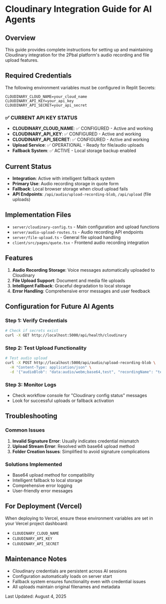 # Cloudinary Integration Guide for AI Agents

## Overview
This guide provides complete instructions for setting up and maintaining Cloudinary integration for the 2Pbal platform's audio recording and file upload features.

## Required Credentials
The following environment variables must be configured in Replit Secrets:

```
CLOUDINARY_CLOUD_NAME=your_cloud_name
CLOUDINARY_API_KEY=your_api_key  
CLOUDINARY_API_SECRET=your_api_secret
```

### ✅ CURRENT API KEY STATUS
- **CLOUDINARY_CLOUD_NAME**: ✅ CONFIGURED - Active and working
- **CLOUDINARY_API_KEY**: ✅ CONFIGURED - Active and working  
- **CLOUDINARY_API_SECRET**: ✅ CONFIGURED - Active and working
- **Upload Service**: ✅ OPERATIONAL - Ready for file/audio uploads
- **Fallback System**: ✅ ACTIVE - Local storage backup enabled

## Current Status
- **Integration**: Active with intelligent fallback system
- **Primary Use**: Audio recording storage in quote form
- **Fallback**: Local browser storage when cloud upload fails
- **API Endpoints**: `/api/audio/upload-recording-blob`, `/api/upload` (file uploads)

## Implementation Files
- `server/cloudinary-config.ts` - Main configuration and upload functions
- `server/audio-upload-routes.ts` - Audio recording API endpoints
- `server/file-upload.ts` - General file upload handling
- `client/src/pages/quote.tsx` - Frontend audio recording integration

## Features
1. **Audio Recording Storage**: Voice messages automatically uploaded to Cloudinary
2. **File Upload Support**: Document and media file uploads
3. **Intelligent Fallback**: Graceful degradation to local storage
4. **Error Handling**: Comprehensive error messages and user feedback

## Configuration for Future AI Agents

### Step 1: Verify Credentials
```bash
# Check if secrets exist
curl -X GET http://localhost:5000/api/health/cloudinary
```

### Step 2: Test Upload Functionality
```bash
# Test audio upload
curl -X POST http://localhost:5000/api/audio/upload-recording-blob \
  -H "Content-Type: application/json" \
  -d '{"audioBlob": "data:audio/webm;base64,test", "recordingName": "test"}'
```

### Step 3: Monitor Logs
- Check workflow console for "Cloudinary config status" messages
- Look for successful uploads or fallback activation

## Troubleshooting

### Common Issues
1. **Invalid Signature Error**: Usually indicates credential mismatch
2. **Upload Stream Error**: Resolved with base64 upload method
3. **Folder Creation Issues**: Simplified to avoid signature complications

### Solutions Implemented
- Base64 upload method for compatibility
- Intelligent fallback to local storage
- Comprehensive error logging
- User-friendly error messages

## For Deployment (Vercel)
When deploying to Vercel, ensure these environment variables are set in your Vercel project dashboard:
- `CLOUDINARY_CLOUD_NAME`
- `CLOUDINARY_API_KEY` 
- `CLOUDINARY_API_SECRET`

## Maintenance Notes
- Cloudinary credentials are persistent across AI sessions
- Configuration automatically loads on server start
- Fallback system ensures functionality even with credential issues
- All uploads maintain original filenames and metadata

Last Updated: August 4, 2025